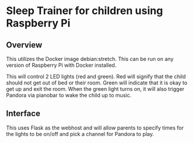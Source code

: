 # Sleep Trainer for children using Raspberry Pi

## Overview

This utilizes the Docker image debian:stretch. This can be run on any version of Raspberry Pi with Docker installed.

This will control 2 LED lights (red and green). Red will signify that the child should not get out of bed or their room. Green will indicate that it is okay to get up and exit the room.
When the green light turns on, it will also trigger Pandora via pianobar to wake the child up to music.

## Interface

This uses Flask as the webhost and will allow parents to specify times for the lights to be on/off and pick a channel for Pandora to play.

